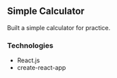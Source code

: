 ## Simple Calculator
Built a simple calculator for practice.

### Technologies
* React.js
* create-react-app